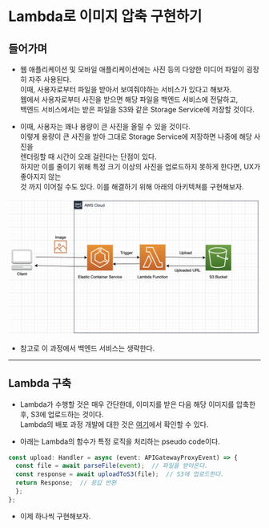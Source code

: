 # Lambda로 이미지 압축 구현하기

<h2>들어가며</h2>

- 웹 애플리케이션 및 모바일 애플리케이션에는 사진 등의 다양한 미디어 파일이 굉장히 자주 사용된다.  
  이때, 사용자로부터 파일을 받아서 보여줘야하는 서비스가 있다고 해보자.  
  웹에서 사용자로부터 사진을 받으면 해당 파일을 백엔드 서비스에 전달하고,  
  백엔드 서비스에서는 받은 파일을 S3와 같은 Storage Service에 저장할 것이다.

- 이때, 사용자는 꽤나 용량이 큰 사진을 올릴 수 있을 것이다.  
  이렇게 용량이 큰 사진을 받아 그대로 Storage Service에 저장하면 나중에 해당 사진을  
  렌더링할 때 시간이 오래 걸린다는 단점이 있다.  
  하지만 이를 줄이기 위해 특정 크기 이상의 사진을 업로드하지 못하게 한다면, UX가 좋아지지 않는  
  것 까지 이어질 수도 있다. 이를 해결하기 위해 아래의 아키텍쳐를 구현해보자.

![picture 1](../../images/4a6695fc00e67f4ba002367cc517825fec0ba0259fc7c590cb2bdb77edfdd6a0.png)

- 참고로 이 과정에서 백엔드 서비스는 생략한다.

<hr/>

<h2>Lambda 구축</h2>

- Lambda가 수행할 것은 매우 간단한데, 이미지를 받은 다음 해당 이미지를 압축한 후, S3에 업로드하는 것이다.  
  Lambda의 배포 과정 개발에 대한 것은 <a href="https://github.com/sang-w0o/Study/blob/master/AWS/Backend/Lambda%20%EA%B5%AC%EC%B6%95%ED%95%98%EA%B8%B0.md">여기</a>에서 확인할 수 있다.

- 아래는 Lambda의 함수가 특정 로직을 처리하는 pseudo code이다.

```ts
const upload: Handler = async (event: APIGatewayProxyEvent) => {
  const file = await parseFile(event);  // 파일을 받아온다.
  const response = await uploadToS3(file);  // S3에 업로드한다.
  return Response;  // 응답 반환
  };
};
```

- 이제 하나씩 구현해보자.

<h3>
